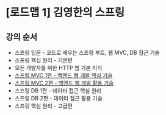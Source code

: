 # [로드맵 1] 김영한의 스프링

## 강의 순서
- 스프링 입문 - 코드로 배우는 스프링 부트, 웹 MVC, DB 접근 기술
- 스프링 핵심 원리 - 기본편
- 모든 개발자를 위한 HTTP 웹 기본 지식
- [스프링 MVC 1편 - 백엔드 웹 개발 핵심 기술](https://github.com/djdjdddd/spring/tree/main/spring-mvc/spring-mvc-1)
- [스프링 MVC 2편 - 백엔드 웹 개발 활용 기술](https://github.com/djdjdddd/spring/tree/main/spring-mvc/spring-mvc-2)
- 스프링 DB 1편 - 데이터 접근 핵심 원리
- 스프링 DB 2편 - 데이터 접근 활용 기술
- 스프링 핵심 원리 - 고급편